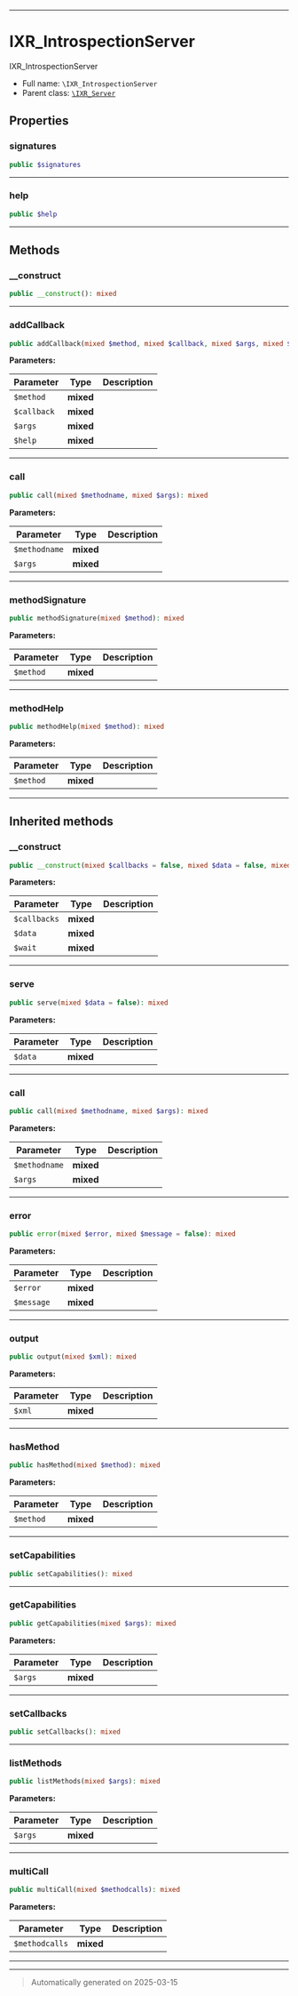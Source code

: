 ***

# IXR_IntrospectionServer

IXR_IntrospectionServer



* Full name: `\IXR_IntrospectionServer`
* Parent class: [`\IXR_Server`](./IXR_Server.md)



## Properties


### signatures



```php
public $signatures
```






***

### help



```php
public $help
```






***

## Methods


### __construct



```php
public __construct(): mixed
```












***

### addCallback



```php
public addCallback(mixed $method, mixed $callback, mixed $args, mixed $help): mixed
```








**Parameters:**

| Parameter | Type | Description |
|-----------|------|-------------|
| `$method` | **mixed** |  |
| `$callback` | **mixed** |  |
| `$args` | **mixed** |  |
| `$help` | **mixed** |  |





***

### call



```php
public call(mixed $methodname, mixed $args): mixed
```








**Parameters:**

| Parameter | Type | Description |
|-----------|------|-------------|
| `$methodname` | **mixed** |  |
| `$args` | **mixed** |  |





***

### methodSignature



```php
public methodSignature(mixed $method): mixed
```








**Parameters:**

| Parameter | Type | Description |
|-----------|------|-------------|
| `$method` | **mixed** |  |





***

### methodHelp



```php
public methodHelp(mixed $method): mixed
```








**Parameters:**

| Parameter | Type | Description |
|-----------|------|-------------|
| `$method` | **mixed** |  |





***


## Inherited methods


### __construct



```php
public __construct(mixed $callbacks = false, mixed $data = false, mixed $wait = false): mixed
```








**Parameters:**

| Parameter | Type | Description |
|-----------|------|-------------|
| `$callbacks` | **mixed** |  |
| `$data` | **mixed** |  |
| `$wait` | **mixed** |  |





***

### serve



```php
public serve(mixed $data = false): mixed
```








**Parameters:**

| Parameter | Type | Description |
|-----------|------|-------------|
| `$data` | **mixed** |  |





***

### call



```php
public call(mixed $methodname, mixed $args): mixed
```








**Parameters:**

| Parameter | Type | Description |
|-----------|------|-------------|
| `$methodname` | **mixed** |  |
| `$args` | **mixed** |  |





***

### error



```php
public error(mixed $error, mixed $message = false): mixed
```








**Parameters:**

| Parameter | Type | Description |
|-----------|------|-------------|
| `$error` | **mixed** |  |
| `$message` | **mixed** |  |





***

### output



```php
public output(mixed $xml): mixed
```








**Parameters:**

| Parameter | Type | Description |
|-----------|------|-------------|
| `$xml` | **mixed** |  |





***

### hasMethod



```php
public hasMethod(mixed $method): mixed
```








**Parameters:**

| Parameter | Type | Description |
|-----------|------|-------------|
| `$method` | **mixed** |  |





***

### setCapabilities



```php
public setCapabilities(): mixed
```












***

### getCapabilities



```php
public getCapabilities(mixed $args): mixed
```








**Parameters:**

| Parameter | Type | Description |
|-----------|------|-------------|
| `$args` | **mixed** |  |





***

### setCallbacks



```php
public setCallbacks(): mixed
```












***

### listMethods



```php
public listMethods(mixed $args): mixed
```








**Parameters:**

| Parameter | Type | Description |
|-----------|------|-------------|
| `$args` | **mixed** |  |





***

### multiCall



```php
public multiCall(mixed $methodcalls): mixed
```








**Parameters:**

| Parameter | Type | Description |
|-----------|------|-------------|
| `$methodcalls` | **mixed** |  |





***


***
> Automatically generated on 2025-03-15
